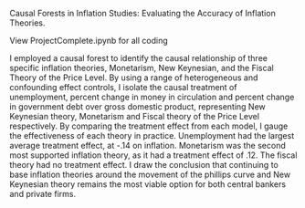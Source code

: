 Causal Forests in Inflation Studies: Evaluating the Accuracy of Inflation Theories.

View ProjectComplete.ipynb for all coding

I employed a causal forest to identify the causal relationship of three specific inflation theories, Monetarism, New Keynesian, and the Fiscal Theory of the Price Level. By using a range of heterogeneous and confounding effect controls, I isolate the causal treatment of unemployment, percent change in money in circulation and percent change in government debt over gross domestic product, representing New Keynesian theory, Monetarism and Fiscal theory of the Price Level respectively. By comparing the treatment effect from each model, I gauge the effectiveness of each theory in practice. Unemployment had the largest average treatment effect, at -.14 on inflation. Monetarism was the second most supported inflation theory, as it had a treatment effect of .12. The fiscal theory had no treatment effect. I draw the conclusion that continuing to base inflation theories around the movement of the phillips curve and New Keynesian theory remains the most viable option for both central bankers and private firms.  
